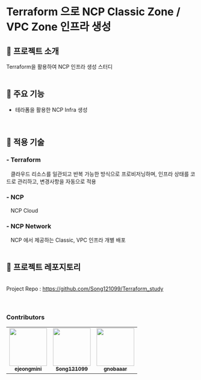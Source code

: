 # Terraform 으로 NCP Classic Zone / VPC Zone 인프라 생성
## :open_file_folder: 프로젝트 소개
Terraform을 활용하여 NCP 인프라 생성 스터디
</br>
</br>

## :open_file_folder: 주요 기능
- 테라폼을 활용한 NCP Infra 생성
</br>

## :open_file_folder: 적용 기술
### - Terraform
&nbsp;&nbsp; 클라우드 리소스를 일관되고 반복 가능한 방식으로 프로비저닝하며, 인프라 상태를 코드로 관리하고, 변경사항을 자동으로 적용
### - NCP
&nbsp;&nbsp; NCP Cloud
### - NCP Network
&nbsp;&nbsp; NCP 에서 제공하는 Classic, VPC 인프라 개별 배포
</br>
</br>

## :open_file_folder: 프로젝트 레포지토리
</br>Project Repo : https://github.com/Song121099/Terraform_study
</br>
</br>
</br>

### Contributors
<table>
  <tr>
    <td align="center"><a href="https://github.com/ejeongmini"><img src="https://avatars.githubusercontent.com/u/70850937?v=4" width="100px;" alt=""/><br /><sub><b>ejeongmini</b></sub></a><br/></td>
    <td align="center"><a href="https://github.com/Song121099"><img src="https://avatars.githubusercontent.com/u/70850937?v=4" width="100px;" alt=""/><br /><sub><b>Song121099</b></sub></a><br/></td>
    <td align="center"><a href="https://github.com/gnobaaaar"><img src="https://avatars.githubusercontent.com/u/65750746?v=4" width="100px;" alt=""/><br /><sub><b>gnobaaar</b></sub></a><br/></td>
  </tr>
  </table>
